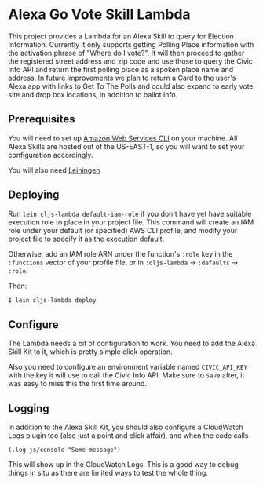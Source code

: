 # Alexa Go Vote Skill Lambda

This project provides a Lambda for an Alexa Skill to query for Election Information.
Currently it only supports getting Polling Place information with the activation
phrase of "Where do I vote?". It will then proceed to gather the registered street
address and zip code and use those to query the Civic Info API and return the first
polling place as a spoken place name and address. In future improvements we plan
to return a Card to the user's Alexa app with links to Get To The Polls and could
also expand to early vote site and drop box locations, in addition to ballot info.

## Prerequisites

You will need to set up [Amazon Web Services CLI](http://docs.aws.amazon.com/cli/latest/userguide/installing.html) on your machine.   All Alexa Skills are hosted out of the US-EAST-1, so you will want to set your configuration accordingly.

You will also need [Leiningen](https://leiningen.org/)

## Deploying

Run `lein cljs-lambda default-iam-role` if you don't have yet have suitable
execution role to place in your project file.  This command will create an IAM
role under your default (or specified) AWS CLI profile, and modify your project
file to specify it as the execution default.

Otherwise, add an IAM role ARN under the function's `:role` key in the
`:functions` vector of your profile file, or in `:cljs-lambda` -> `:defaults` ->
`:role`.

Then:

```sh
$ lein cljs-lambda deploy
```

## Configure

The Lambda needs a bit of configuration to work. You need to add the Alexa Skill Kit
to it, which is pretty simple click operation.

Also you need to configure an environment variable named `CIVIC_API_KEY` with the
key it will use to call the Civic Info API. Make sure to `Save` after, it was easy
to miss this the first time around.

## Logging

In addition to the Alexa Skill Kit, you should also configure a CloudWatch Logs plugin too
(also just a point and click affair), and when the code calls

`(.log js/console "Some message")`

This will show up in the CloudWatch Logs. This is a good way to debug things in situ
as there are limited ways to test the whole thing.
